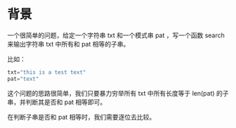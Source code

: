 # 背景





一个很简单的问题，给定一个字符串 txt 和一个模式串 pat ，写一个函数 search 来输出字符串 txt 中所有和 pat 相等的子串。

比如：

```go
txt="this is a test text"
pat="text"
```



这个问题的思路很简单，我们只要暴力穷举所有 txt 中所有长度等于 len(pat) 的子串，并判断其是否和 pat 相等即可。



在判断子串是否和 pat 相等时，我们需要逐位去比较。